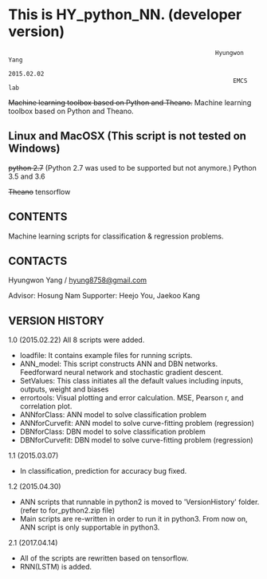 # This is HY_python_NN. (developer version)
                                                              Hyungwon Yang
                                                                 2015.02.02
                                                                   EMCS lab

~~Machine learning toolbox based on Python and Theano.~~
Machine learning toolbox based on Python and Theano.



Linux and MacOSX (This script is not tested on Windows)
---

~~python 2.7~~ (Python 2.7 was used to be supported but not anymore.)
Python 3.5 and 3.6

~~Theano~~
tensorflow



CONTENTS
---
Machine learning scripts for classification & regression problems.


		
CONTACTS
---------------------------------------------------------------------------

Hyungwon Yang / hyung8758@gmail.com

Advisor: Hosung Nam 
Supporter: Heejo You, Jaekoo Kang


VERSION HISTORY
---------------------------------------------------------------------------
1.0 (2015.02.22)
 All 8 scripts were added. 
 - loadfile: It contains example files for running scripts.
 - ANN_model: This script constructs ANN and DBN networks. 
 Feedforward neural network and stochastic gradient descent.
 - SetValues: This class initiates all the default values including inputs, 
 outputs, weight and biases
 - errortools: Visual plotting and error calculation. 
 MSE, Pearson r, and correlation plot.
 - ANNforClass: ANN model to solve classification problem
 - ANNforCurvefit: ANN model to solve curve-fitting problem (regression)
 - DBNforClass: DBN model to solve classification problem
 - DBNforCurvefit: DBN model to solve curve-fitting problem (regression)

1.1 (2015.03.07)
 - In classification, prediction for accuracy bug fixed.

1.2 (2015.04.30)
 - ANN scripts that runnable in python2 is moved to 'VersionHistory' folder. (refer to for_python2.zip file)
 - Main scripts are re-written in order to run it in python3. From now on, ANN script is only supportable in python3.

2.1 (2017.04.14)
 - All of the scripts are rewritten based on tensorflow.
 - RNN(LSTM) is added.

